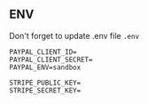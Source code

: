 ## ENV

Don't forget to update .env file `.env`

```
PAYPAL_CLIENT_ID=
PAYPAL_CLIENT_SECRET=
PAYPAL_ENV=sandbox

STRIPE_PUBLIC_KEY=
STRIPE_SECRET_KEY=
```

